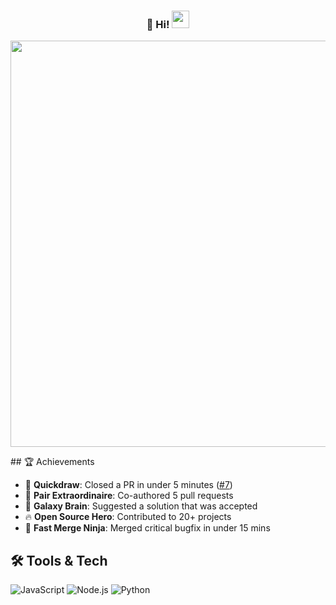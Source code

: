 <h3 align="center">
   👋 Hi!
  <img src="https://media.giphy.com/media/hvRJCLFzcasrR4ia7z/giphy.gif" width="28">
</h3> 
<p align="center">
  <a href="#"><img width="650px" src="https://readme-typing-svg.herokuapp.com?font=Ubuntu&color=58a6ff&size=22&center=true&lines=Hello,+World+🌎;Welcome+to+my+GitHub+profile+😇;Happy+to+see+you+here+😀;Feel+free+to+look+around+😌;Reach+me+out+if+you+need+me+🤗;Have+a+great+day+😊"></a>
</p>
## 🏆 Achievements

- 🐎 **Quickdraw**: Closed a PR in under 5 minutes ([#7](https://github.com/skoshy/sample-auto-merge-repo/pull/7))
- 🤝 **Pair Extraordinaire**: Co-authored 5 pull requests
- 🧠 **Galaxy Brain**: Suggested a solution that was accepted
- 🔥 **Open Source Hero**: Contributed to 20+ projects
- 🚀 **Fast Merge Ninja**: Merged critical bugfix in under 15 mins

## 🛠️ Tools & Tech
![JavaScript](https://img.shields.io/badge/-JavaScript-yellow?style=flat-square&logo=javascript)
![Node.js](https://img.shields.io/badge/-Node.js-green?style=flat-square&logo=node.js)
![Python](https://img.shields.io/badge/-Python-blue?style=flat-square&logo=python)
